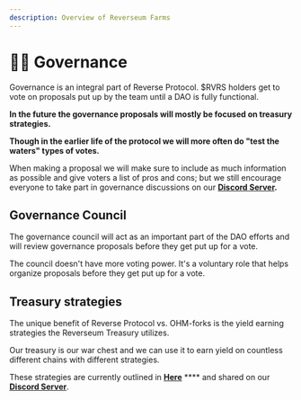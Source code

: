 ```yaml
---
description: Overview of Reverseum Farms
---
```


# 👩🌾 Governance

Governance is an integral part of Reverse Protocol. $RVRS holders get to vote on proposals put up by the team until a DAO is fully functional.

**In the future the governance proposals will mostly be focused on treasury strategies.**&#x20;

**Though in the earlier life of the protocol we will more often do "test the waters" types of votes.**

When making a proposal we will make sure to include as much information as possible and give voters a list of pros and cons; but we still encourage everyone to take part in governance discussions on our [**Discord Server**](https://discord.com/invite/reverseprotocol)**.**

## Governance Council

The governance council will act as an important part of the DAO efforts and will review governance proposals before they get put up for a vote.&#x20;

The council doesn't have more voting power. It's a voluntary role that helps organize proposals before they get put up for a vote.

## Treasury strategies

The unique benefit of Reverse Protocol vs. OHM-forks is the yield earning strategies the Reverseum Treasury utilizes.&#x20;

Our treasury is our war chest and we can use it to earn yield on countless different chains with different strategies.

These strategies are currently outlined in [**Here**](https://docs.google.com/spreadsheets/d/1Ocl8Gx8rA4Zbzcsxb8-EuFNEQNlTsMLsMMRazixz\_gk/edit#gid=0) **** and shared on our [**Discord Server**](https://discord.com/invite/reverseprotocol).







